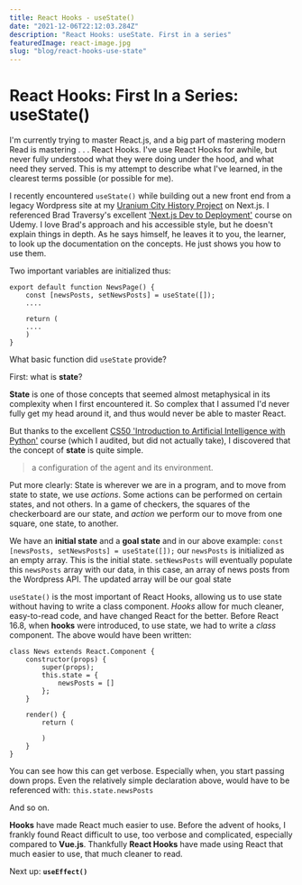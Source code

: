 ```yaml
---
title: React Hooks - useState()
date: "2021-12-06T22:12:03.284Z"
description: "React Hooks: useState. First in a series"
featuredImage: react-image.jpg
slug: "blog/react-hooks-use-state"
---
```

[comment]: <> (https://daringfireball.net/projects/markdown/syntax#link)
[comment]: <> (Photo Credit <a href="https://unsplash.com/@lautaroandreani?utm_source=unsplash&utm_medium=referral&utm_content=creditCopyText">Lautaro Andreani</a> on <a href="https://unsplash.com/s/photos/javascript?utm_source=unsplash&utm_medium=referral&utm_content=creditCopyText">Unsplash</a>
  )

# React Hooks: First In a Series: useState()

I'm currently trying to master React.js, and a big part of mastering modern Read is mastering . . . React Hooks. I've use React Hooks for awhile, but never fully understood what they were doing under the hood, and what need they served. This is my attempt to describe what I've learned, in the clearest terms possible (or possible for me). 

I recently encountered `useState()` while building out a new front end from a legacy Wordpress site at my [Uranium City History Project](https://uraniumcity-history.com) on Next.js. I referenced Brad Traversy's excellent ['Next.js Dev to Deployment'](https://www.udemy.com/course/nextjs-dev-to-deployment) course on Udemy. I love Brad's approach and his accessible style, but he doesn't explain things in depth. As he says himself, he leaves it to you, the learner, to look up the documentation on the concepts. He just shows you how to use them. 

Two important variables are initialized thus: 

```
export default function NewsPage() {
    const [newsPosts, setNewsPosts] = useState([]);
    ....

    return (
    ....
    )
}
```

What basic function did `useState` provide?  

First: what is **state**? 

**State** is one of those concepts that seemed almost metaphysical in its complexity when I first encountered it. So complex that I assumed I'd never fully get my head around it, and thus would never be able to master React.  

But thanks to the excellent [CS50 'Introduction to Artificial Intelligence with Python'](https://cs50.harvard.edu/ai/2020/) course (which I audited, but did not actually take), I discovered that the concept of **state** is quite simple. 

> a configuration of the agent and its environment. 

Put more clearly: State is wherever we are in a program, and to move from state to state, we use *actions*. Some actions can be performed on certain states, and not others. In a game of checkers, the squares of the checkerboard are our state, and *action* we perform our to move from one square, one state, to another. 

We have an **initial state** and a **goal state** and in our above example: 
`const [newsPosts, setNewsPosts] = useState([]);`
our `newsPosts` is initialized as an empty array. This is the initial state. `setNewsPosts` will eventually populate this `newsPosts` array with our data, in this case, an array of news posts from the Wordpress API. 
The updated array will be our goal state

`useState()` is the most important of React Hooks, allowing us to use state without having to write a class component. *Hooks* allow for much cleaner, easy-to-read code, and have changed React for the better. Before React 16.8, when **hooks** were introduced, to use state, we had to write a *class* component. The above would have been written: 

```
class News extends React.Component {
    constructor(props) {
        super(props); 
        this.state = {
            newsPosts = []
        };
    }

    render() {
        return (
            
        )
    }
}
```

You can see how this can get verbose. Especially when, you start passing down props. Even the relatively simple declaration above, would have to be referenced with: 
`this.state.newsPosts`

And so on. 

**Hooks** have made React much easier to use. Before the advent of hooks, I frankly found React difficult to use, too verbose and complicated, especially compared to **Vue.js**. Thankfully **React Hooks** have made using React that much easier to use, that much cleaner to read. 

Next up: **`useEffect()`**